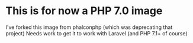 # This is for now a PHP 7.0 image
I've forked this image from phalconphp (which was deprecating that project)
Needs work to get it to work with Laravel (and PHP 7.1+ of course)